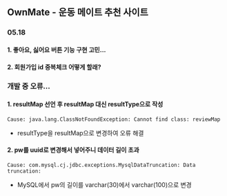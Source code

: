 ## OwnMate - 운동 메이트 추천 사이트
### 05.18
#### 1. 좋아요, 싫어요 버튼 기능 구현 고민...
#### 2. 회원가입 id 중복체크 어떻게 할래?




### 개발 중 오류...
#### 1. resultMap 선언 후 resultMap 대신 resultType으로 작성
`Cause: java.lang.ClassNotFoundException: Cannot find class: reviewMap`
 - resultType을 resultMap으로 변경하여 오류 해결
 #### 2. pw를 uuid로 변경해서 넣어주니 데이터 길이 초과
 `Cause: com.mysql.cj.jdbc.exceptions.MysqlDataTruncation: Data truncation:`
 - MySQL에서 pw의 길이를 varchar(30)에서 varchar(100)으로 변경